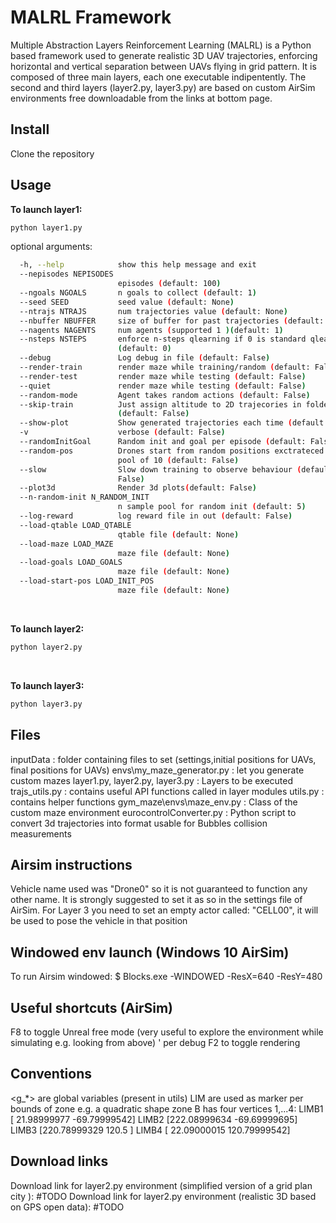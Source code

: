 # MALRL Framework
Multiple Abstraction Layers Reinforcement Learning (MALRL) is a Python based framework used to generate realistic 3D UAV trajectories, enforcing horizontal and vertical separation between UAVs flying in grid pattern. It is composed of three main layers, each one executable indipentently. The second and third layers (layer2.py, layer3.py) are based on custom AirSim environments free downloadable from the links at bottom page. 

## Install
Clone the repository

## Usage
**To launch layer1:**
```bash
python layer1.py
```
optional arguments:
``` bash
  -h, --help            show this help message and exit
  --nepisodes NEPISODES
                        episodes (default: 100)
  --ngoals NGOALS       n goals to collect (default: 1)
  --seed SEED           seed value (default: None)
  --ntrajs NTRAJS       num trajectories value (default: None)
  --nbuffer NBUFFER     size of buffer for past trajectories (default: 3)
  --nagents NAGENTS     num agents (supported 1 )(default: 1)
  --nsteps NSTEPS       enforce n-steps qlearning if 0 is standard qlearning
                        (default: 0)
  --debug               Log debug in file (default: False)
  --render-train        render maze while training/random (default: False)
  --render-test         render maze while testing (default: False)
  --quiet               render maze while testing (default: False)
  --random-mode         Agent takes random actions (default: False)
  --skip-train          Just assign altitude to 2D trajecories in folder
                        (default: False)
  --show-plot           Show generated trajectories each time (default: False)
  -v                    verbose (default: False)
  --randomInitGoal      Random init and goal per episode (default: False)
  --random-pos          Drones start from random positions exctrateced from
                        pool of 10 (default: False)
  --slow                Slow down training to observe behaviour (default:
                        False)
  --plot3d              Render 3d plots(default: False)
  --n-random-init N_RANDOM_INIT
                        n sample pool for random init (default: 5)
  --log-reward          log reward file in out (default: False)
  --load-qtable LOAD_QTABLE
                        qtable file (default: None)
  --load-maze LOAD_MAZE
                        maze file (default: None)
  --load-goals LOAD_GOALS
                        maze file (default: None)
  --load-start-pos LOAD_INIT_POS
                        maze file (default: None)
```
</br>

**To launch layer2:**
```bash
python layer2.py
```
</br>

**To launch layer3:**
```bash
python layer3.py
```
## Files
inputData : folder containing files to set (settings,initial positions for UAVs, final positions for UAVs)
envs\my_maze_generator.py : let you generate custom mazes
layer1.py, layer2.py, layer3.py  : Layers to be executed 
trajs_utils.py : contains useful API functions called in layer modules
utils.py : contains helper functions
gym_maze\envs\maze_env.py : Class of the custom maze environment
eurocontrolConverter.py : Python script to convert 3d trajectories into format usable for Bubbles collision measurements


## Airsim instructions
Vehicle name used was "Drone0" so it is not guaranteed to function any other name.
It is strongly suggested to set it as so in the settings file of AirSim.
For Layer 3 you need to set an empty actor called: "CELL00", it will be used to pose the vehicle in that position


## Windowed env launch (Windows 10 AirSim)
To run Airsim windowed:
$ Blocks.exe -WINDOWED -ResX=640 -ResY=480

## Useful shortcuts (AirSim)
F8 to toggle Unreal free mode (very useful to explore the environment while simulating e.g. looking from above) 
' per debug
F2 to toggle rendering

## Conventions
<g_*> are global variables (present in utils)
LIM<letter><index> 
   are used as marker per bounds of  zone <letter> 
e.g. a quadratic shape zone B has four vertices 1,...4:
   LIMB1 [ 21.98999977 -69.79999542]
   LIMB2 [222.08999634 -69.69999695]
   LIMB3 [220.78999329 120.5       ]
   LIMB4 [ 22.09000015 120.79999542]


## Download links
Download link for layer2.py environment (simplified version of a grid plan city ):
#TODO
Download link for layer2.py environment (realistic 3D based on GPS open data):
#TODO


